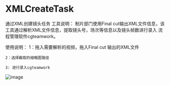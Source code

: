 # XMLCreateTask
通过XML创建镜头任务
工具说明：
    制片部门使用Final cut输出XML文件信息，该工具通过解析XML文件信息，提取镜头号，场次等信息以及镜头帧数进行录入
流程管理软件cgteamwork。
    
使用说明：
    1：拖入需要解析的视频，拖入Final cut 输出的XML文件

    2：选择截取的缩略图路径

    3: 进行录入cgteamwork

![image](https://github.com/WangTianX/XMLCreateTask/blob/master/image/20190610204004.png)
